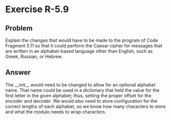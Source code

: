 # Exercise R-5.9

## Problem

Explain the changes that would have to be made to the program of Code Fragment
5.11 so that it could perform the Caesar cipher for messages that are written
in an alphabet-based language other than English, such as Greek, Russian, or
Hebrew.

## Answer

The \_\_init\_\_ would need to be changed to allow for an optional alphabet
name. That name could be used in a dictionary that held the value for the first
letter in the given alphabet; thus, setting the proper offset for the encoder
and decoder. We would also need to store configuration for the correct lengths
of each alphabet, so we know how many characters to store and what the modulo
needs to wrap characters.
